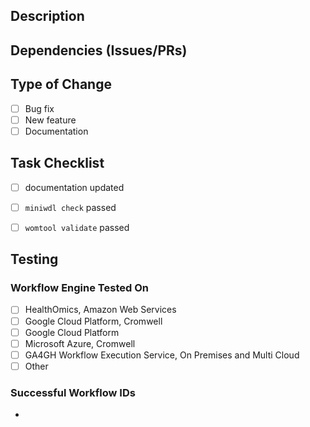 ## Description


## Dependencies (Issues/PRs)


## Type of Change
- [ ] Bug fix
- [ ] New feature
- [ ] Documentation

## Task Checklist
- [ ] documentation updated
- [ ] `miniwdl check` passed
- [ ] `womtool validate` passed


## Testing
### Workflow Engine Tested On
- [ ] HealthOmics, Amazon Web Services
- [ ] Google Cloud Platform, Cromwell
- [ ] Google Cloud Platform
- [ ] Microsoft Azure, Cromwell
- [ ] GA4GH Workflow Execution Service, On Premises and Multi Cloud
- [ ] Other

### Successful Workflow IDs
*
